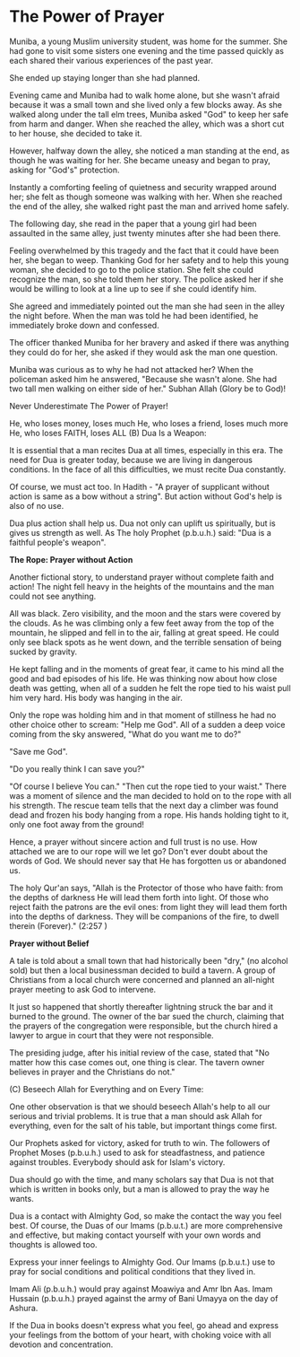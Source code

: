 The Power of Prayer
===================

Muniba, a young Muslim university student, was home for the summer. She
had gone to visit some sisters one evening and the time passed quickly
as each shared their various experiences of the past year.

She ended up staying longer than she had planned.

Evening came and Muniba had to walk home alone, but she wasn't afraid
because it was a small town and she lived only a few blocks away. As she
walked along under the tall elm trees, Muniba asked "God" to keep her
safe from harm and danger. When she reached the alley, which was a short
cut to her house, she decided to take it.

However, halfway down the alley, she noticed a man standing at the end,
as though he was waiting for her. She became uneasy and began to pray,
asking for "God's" protection.

Instantly a comforting feeling of quietness and security wrapped around
her; she felt as though someone was walking with her. When she reached
the end of the alley, she walked right past the man and arrived home
safely.

The following day, she read in the paper that a young girl had been
assaulted in the same alley, just twenty minutes after she had been
there.

Feeling overwhelmed by this tragedy and the fact that it could have
been her, she began to weep. Thanking God for her safety and to help
this young woman, she decided to go to the police station. She felt she
could recognize the man, so she told them her story. The police asked
her if she would be willing to look at a line up to see if she could
identify him.

She agreed and immediately pointed out the man she had seen in the
alley the night before. When the man was told he had been identified, he
immediately broke down and confessed.

The officer thanked Muniba for her bravery and asked if there was
anything they could do for her, she asked if they would ask the man one
question.

Muniba was curious as to why he had not attacked her? When the
policeman asked him he answered, "Because she wasn't alone. She had two
tall men walking on either side of her." Subhan Allah (Glory be to
God)!

Never Underestimate The Power of Prayer!

He, who loses money, loses much
He, who loses a friend, loses much more
He, who loses FAITH, loses ALL
(B) Dua Is a Weapon:

It is essential that a man recites Dua at all times, especially in this
era. The need for Dua is greater today, because we are living in
dangerous conditions. In the face of all this difficulties, we must
recite Dua constantly.

Of course, we must act too. In Hadith - "A prayer of supplicant without
action is same as a bow without a string". But action without God's help
is also of no use.

Dua plus action shall help us. Dua not only can uplift us spiritually,
but is gives us strength as well. As The holy Prophet (p.b.u.h.) said:
"Dua is a faithful people's weapon".


**The Rope: Prayer without Action**

Another fictional story, to understand prayer without complete faith
and action! The night fell heavy in the heights of the mountains and the
man could not see anything.

All was black. Zero visibility, and the moon and the stars were covered
by the clouds. As he was climbing only a few feet away from the top of
the mountain, he slipped and fell in to the air, falling at great speed.
He could only see black spots as he went down, and the terrible
sensation of being sucked by gravity.

He kept falling and in the moments of great fear, it came to his mind
all the good and bad episodes of his life. He was thinking now about how
close death was getting, when all of a sudden he felt the rope tied to
his waist pull him very hard. His body was hanging in the air.

Only the rope was holding him and in that moment of stillness he had no
other choice other to scream: "Help me God". All of a sudden a deep
voice coming from the sky answered, "What do you want me to do?"

"Save me God".

"Do you really think I can save you?"

"Of course I believe You can." "Then cut the rope tied to your waist."
There was a moment of silence and the man decided to hold on to the rope
with all his strength. The rescue team tells that the next day a climber
was found dead and frozen his body hanging from a rope. His hands
holding tight to it, only one foot away from the ground!

Hence, a prayer without sincere action and full trust is no use. How
attached we are to our rope will we let go? Don't ever doubt about the
words of God. We should never say that He has forgotten us or abandoned
us.

The holy Qur'an says, "Allah is the Protector of those who have faith:
from the depths of darkness He will lead them forth into light. Of those
who reject faith the patrons are the evil ones: from light they will
lead them forth into the depths of darkness. They will be companions of
the fire, to dwell therein (Forever)." (2:257 )

**Prayer without Belief**

A tale is told about a small town that had historically been "dry," (no
alcohol sold) but then a local businessman decided to build a tavern. A
group of Christians from a local church were concerned and planned an
all-night prayer meeting to ask God to intervene.

It just so happened that shortly thereafter lightning struck the bar
and it burned to the ground. The owner of the bar sued the church,
claiming that the prayers of the congregation were responsible, but the
church hired a lawyer to argue in court that they were not
responsible.

The presiding judge, after his initial review of the case, stated that
"No matter how this case comes out, one thing is clear. The tavern owner
believes in prayer and the Christians do not."

(C) Beseech Allah for Everything and on Every Time:

One other observation is that we should beseech Allah's help to all our
serious and trivial problems. It is true that a man should ask Allah for
everything, even for the salt of his table, but important things come
first.

Our Prophets asked for victory, asked for truth to win. The followers
of Prophet Moses (p.b.u.h.) used to ask for steadfastness, and patience
against troubles. Everybody should ask for Islam's victory.

Dua should go with the time, and many scholars say that Dua is not that
which is written in books only, but a man is allowed to pray the way he
wants.

Dua is a contact with Almighty God, so make the contact the way you
feel best. Of course, the Duas of our Imams (p.b.u.t.) are more
comprehensive and effective, but making contact yourself with your own
words and thoughts is allowed too.

Express your inner feelings to Almighty God. Our Imams (p.b.u.t.) use
to pray for social conditions and political conditions that they lived
in.

Imam Ali (p.b.u.h.) would pray against Moawiya and Amr Ibn Aas. Imam
Hussain (p.b.u.h.) prayed against the army of Bani Umayya on the day of
Ashura.

If the Dua in books doesn't express what you feel, go ahead and express
your feelings from the bottom of your heart, with choking voice with all
devotion and concentration.



